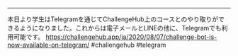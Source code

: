 ---
本日より学生はTelegramを通じてChallengeHub上のコースとのやり取りができるようになりました。これからは電子メールとLINEの他に、Telegramでも利用可能です。
https://challengehub.app/ja/2020/08/07/challenge-bot-is-now-available-on-telegram/
#challengehub #telegram
